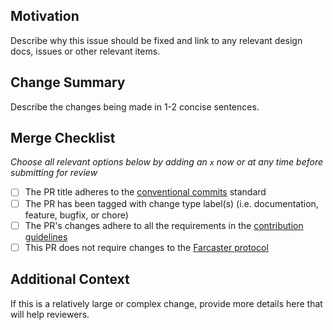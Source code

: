 ## Motivation

Describe why this issue should be fixed and link to any relevant design docs, issues or other relevant items.

## Change Summary

Describe the changes being made in 1-2 concise sentences.

## Merge Checklist

_Choose all relevant options below by adding an `x` now or at any time before submitting for review_

- [ ] The PR title adheres to the [conventional commits](https://www.conventionalcommits.org/en/v1.0.0/) standard
- [ ] The PR has been tagged with change type label(s) (i.e. documentation, feature, bugfix, or chore)
- [ ] The PR's changes adhere to all the requirements in the [contribution guidelines](https://github.com/farcasterxyz/contracts/blob/main/CONTRIBUTING.md#3-proposing-changes)
- [ ] This PR does not require changes to the [Farcaster protocol](https://github.com/farcasterxyz/protocol)

## Additional Context

If this is a relatively large or complex change, provide more details here that will help reviewers.
